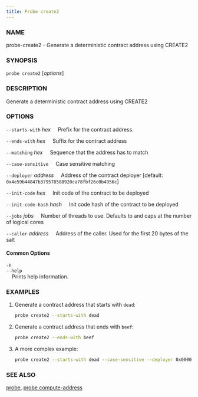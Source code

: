```yaml
---
title: Probe create2
---
```


### NAME

probe-create2 - Generate a deterministic contract address using CREATE2

### SYNOPSIS

`probe create2` [*options*]

### DESCRIPTION

Generate a deterministic contract address using CREATE2

### OPTIONS

`--starts-with` *hex*
&nbsp;&nbsp;&nbsp;&nbsp;Prefix for the contract address.

`--ends-with` *hex*
&nbsp;&nbsp;&nbsp;&nbsp;Suffix for the contract address

`--matching` *hex*
&nbsp;&nbsp;&nbsp;&nbsp;Sequence that the address has to match

`--case-sensitive`
&nbsp;&nbsp;&nbsp;&nbsp;Case sensitive matching

`--deployer` *address*
&nbsp;&nbsp;&nbsp;&nbsp;Address of the contract deployer [default: `0x4e59b44847b379578588920ca78fbf26c0b4956c`]

`--init-code` *hex*
&nbsp;&nbsp;&nbsp;&nbsp;Init code of the contract to be deployed

`--init-code-hash` *hash*
&nbsp;&nbsp;&nbsp;&nbsp;Init code hash of the contract to be deployed

`--jobs` *jobs*
&nbsp;&nbsp;&nbsp;&nbsp;Number of threads to use. Defaults to and caps at the number of logical cores

`--caller` *address*
&nbsp;&nbsp;&nbsp;&nbsp;Address of the caller. Used for the first 20 bytes of the salt

#### Common Options

`-h`  
`--help`  
&nbsp;&nbsp;&nbsp;&nbsp;Prints help information.

### EXAMPLES

1. Generate a contract address that starts with `dead`:
   ```sh
   probe create2 --starts-with dead
   ```
2. Generate a contract address that ends with `beef`:
   ```sh
   probe create2 --ends-with beef
   ```
3. A more complex example:
   ```sh
   probe create2 --starts-with dead --case-sensitive --deployer 0x0000000000FFe8B47B3e2130213B802212439497 --init-code-hash 0x0c591f26891d6443cf08c5be3584c1e6ae10a4c2f07c5c53218741e9755fb9cd
   ```

### SEE ALSO

[probe](./probe.md), [probe compute-address](./probe-compute-address.md)
